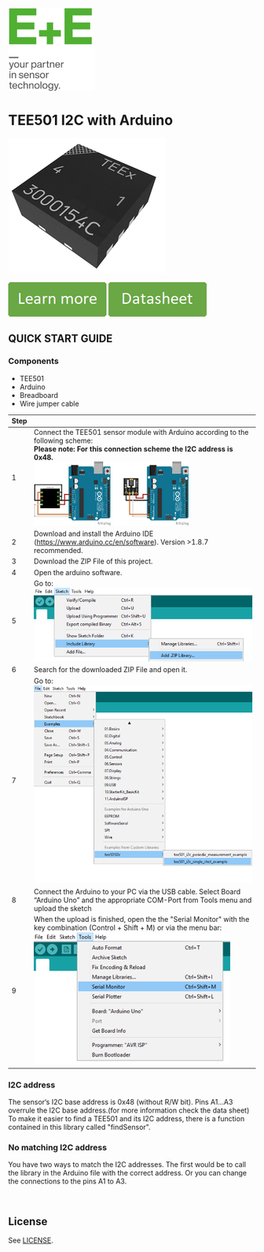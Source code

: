 [![E+E_Logo](./images/epluse-logo.png)](https://www.epluse.com/en/)

# TEE501 I2C with Arduino


![TEE501](./images/TEE501.png) 


[![button1](./images/learn-more.png)](https://epluse.com/products/temperature-measurement/temperature-sensing-element/tee501/)   [![button2](./images/data-sheet.png)](https://www.epluse.com/fileadmin/data/product/tee501/datasheet_TEE501.pdf) 



## QUICK START GUIDE  

### Components 
- TEE501
- Arduino
- Breadboard 
- Wire jumper cable <br>

| Step |                                                                                                                                                             |
|------|-------------------------------------------------------------------------------------------------------------------------------------------------------------|
| 1    | Connect the TEE501 sensor module with Arduino according to the following scheme:<br>__Please note: For this connection scheme the I2C address is 0x48.__ <br>  [<img src="images/TEE501_arduino.png" width="35%"/>](images/TEE501_arduino.png) [<img src="images/TEE501_breakoutboard_arduino.png" width="35%"/>](images/TEE501_breakoutboard_arduino.png)|
| 2    | Download and install the Arduino IDE (https://www.arduino.cc/en/software). Version >1.8.7 recommended.                                                            |
| 3    | Download the ZIP File of this project.|
| 4    | Open the arduino software.|
| 5    | Go to: <br>[<img src="images/add_library.png" width="550"/>](images/add_library.png) |
| 6    | Search for the downloaded ZIP File and open it.|
| 7    | Go to:<br>[<img src="images/open_file.png" width="500"/>](images/open_file.png)|
| 8    | Connect the Arduino to your PC via the USB cable. Select Board “Arduino Uno” and the appropriate COM-Port from Tools menu and upload the sketch |
| 9    | When the upload is finished, open the the "Serial Monitor" with the key combination (Control + Shift + M) or via the menu bar: <br> [<img src="images/serial_Monitor.png" width="400"/>](images/serial_Monitor.png) |

### I2C address
The sensor‘s I2C base address is 0x48 (without R/W bit). Pins A1...A3 overrule the I2C base address.(for more information check the data sheet) <br>
To make it easier to find a TEE501 and its I2C address, there is a function contained in this library called "findSensor". <br>
### No matching I2C address
You have two ways to match the I2C addresses. The first would be to call the library in the Arduino file with the correct address. Or you can change the connections to the pins A1 to A3.
<br> 





<br>

## License 
See [LICENSE](LICENSE).
